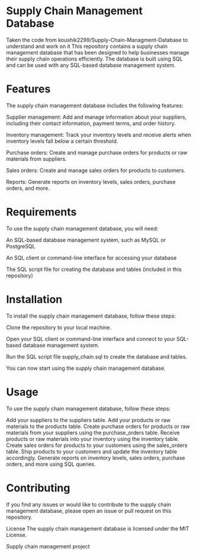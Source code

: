 
# Supply Chain Management Database
Taken the code from koushik2299/Supply-Chain-Managment-Database to understand and work on it
This repository contains a supply chain management database that has been designed to help businesses manage their supply chain operations efficiently. The database is built using SQL and can be used with any SQL-based database management system.

# Features
The supply chain management database includes the following features:

Supplier management: Add and manage information about your suppliers, including their contact information, payment terms, and order history.

Inventory management: Track your inventory levels and receive alerts when inventory levels fall below a certain threshold.

Purchase orders: Create and manage purchase orders for products or raw materials from suppliers.

Sales orders: Create and manage sales orders for products to customers.

Reports: Generate reports on inventory levels, sales orders, purchase orders, and more.

# Requirements
To use the supply chain management database, you will need:

An SQL-based database management system, such as MySQL or PostgreSQL

An SQL client or command-line interface for accessing your database

The SQL script file for creating the database and tables (included in this repository)

# Installation
To install the supply chain management database, follow these steps:

Clone the repository to your local machine.

Open your SQL client or command-line interface and connect to your SQL-based database management system.

Run the SQL script file supply_chain.sql to create the database and tables.

You can now start using the supply chain management database.
# Usage
To use the supply chain management database, follow these steps:

Add your suppliers to the suppliers table.
Add your products or raw materials to the products table.
Create purchase orders for products or raw materials from your suppliers using the purchase_orders table.
Receive products or raw materials into your inventory using the inventory table.
Create sales orders for products to your customers using the sales_orders table.
Ship products to your customers and update the inventory table accordingly.
Generate reports on inventory levels, sales orders, purchase orders, and more using SQL queries.
# Contributing
If you find any issues or would like to contribute to the supply chain management database, please open an issue or pull request on this repository.

License
The supply chain management database is licensed under the MIT License.

Supply chain management project

